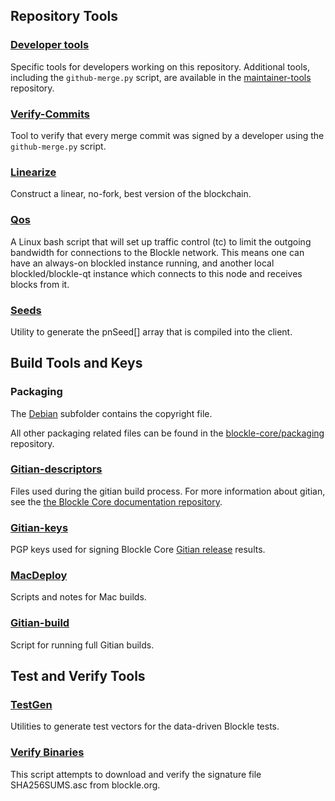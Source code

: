 Repository Tools
---------------------

### [Developer tools](/contrib/devtools) ###
Specific tools for developers working on this repository.
Additional tools, including the `github-merge.py` script, are available in the [maintainer-tools](https://github.com/blockle-core/blockle-maintainer-tools) repository.

### [Verify-Commits](/contrib/verify-commits) ###
Tool to verify that every merge commit was signed by a developer using the `github-merge.py` script.

### [Linearize](/contrib/linearize) ###
Construct a linear, no-fork, best version of the blockchain.

### [Qos](/contrib/qos) ###

A Linux bash script that will set up traffic control (tc) to limit the outgoing bandwidth for connections to the Blockle network. This means one can have an always-on blockled instance running, and another local blockled/blockle-qt instance which connects to this node and receives blocks from it.

### [Seeds](/contrib/seeds) ###
Utility to generate the pnSeed[] array that is compiled into the client.

Build Tools and Keys
---------------------

### Packaging ###
The [Debian](/contrib/debian) subfolder contains the copyright file.

All other packaging related files can be found in the [blockle-core/packaging](https://github.com/blockle-core/packaging) repository.

### [Gitian-descriptors](/contrib/gitian-descriptors) ###
Files used during the gitian build process. For more information about gitian, see the [the Blockle Core documentation repository](https://github.com/blockle-core/docs).

### [Gitian-keys](/contrib/gitian-keys)
PGP keys used for signing Blockle Core [Gitian release](/doc/release-process.md) results.

### [MacDeploy](/contrib/macdeploy) ###
Scripts and notes for Mac builds.

### [Gitian-build](/contrib/gitian-build.py) ###
Script for running full Gitian builds.

Test and Verify Tools
---------------------

### [TestGen](/contrib/testgen) ###
Utilities to generate test vectors for the data-driven Blockle tests.

### [Verify Binaries](/contrib/verifybinaries) ###
This script attempts to download and verify the signature file SHA256SUMS.asc from blockle.org.
